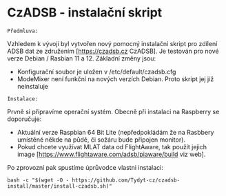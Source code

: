 # CzADSB - instalační skript

``Předmluva:``

Vzhledem k vývoji byl vytvořen nový pomocný instalační skript pro zdílení ADSB dat ze združením [https://czadsb.cz CzADSB]. 
Je testován pro nové verze Debian / Rasbian 11 a 12. Základní změny jsou:
* Konfigurační soubor je uložen v /etc/default/czadsb.cfg
* ModeMixer není funkční na nových verzích Debian. Proto skript jej již neinstaluje


``Instalace:``

Prvně si připravíme operační systém. Obecně při instalaci na Raspberry se doporučuje:
* Aktuální verze Raspbian 64 Bit Lite (nepředpokládám že na Rasbbery umístěné někde na půdě, či sožáru bude připojen monitor).
* Pokud chcete využívat MLAT data od FlightAware, tak použít jejich image [https://www.flightaware.com/adsb/piaware/build viz web].

Po zprovozní pak spustíme úprůvodce vlastni instalaci:
```
bash -c "$(wget -O - https://github.com/Tydyt-cz/czadsb-install/master/install-czadsb.sh)"
```
